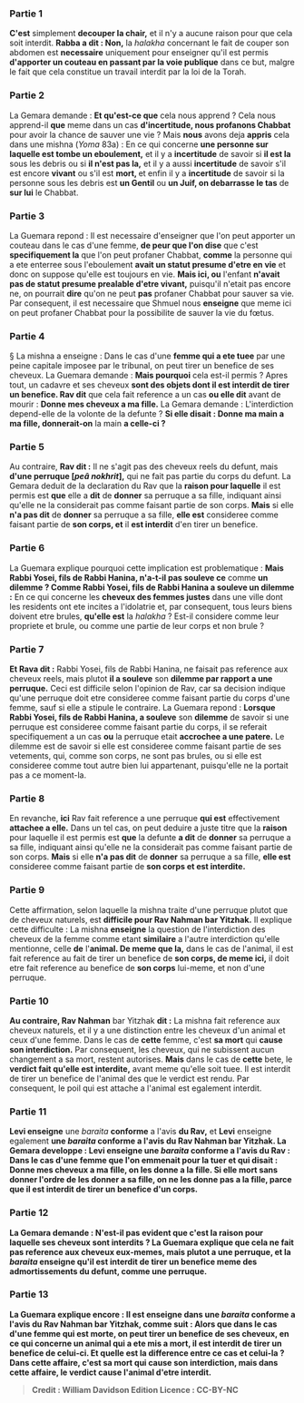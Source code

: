 
### Partie 1
<b>C'est</b> simplement <b>decouper la chair,</b> et il n'y a aucune raison pour que cela soit interdit. <b>Rabba a dit : Non,</b> la <i>halakha</i> concernant le fait de couper son abdomen est <b>necessaire</b> uniquement pour enseigner qu'il est permis <b>d'apporter un couteau en passant par la voie publique</b> dans ce but, malgre le fait que cela constitue un travail interdit par la loi de la Torah.

### Partie 2
La Gemara demande : <b>Et qu'est-ce que</b> cela nous apprend ? </b> Cela nous apprend-il <b>que</b> meme dans un cas <b>d'incertitude, nous profanons Chabbat</b> pour avoir la chance de sauver une vie ? Mais <b>nous</b> avons deja <b>appris</b> cela dans une mishna (<i>Yoma</i> 83a) : En ce qui concerne <b>une personne sur laquelle est tombe un eboulement,</b> et il y a <b>incertitude</b> de savoir si <b>il est la</b> sous les debris ou si <b>il n'est pas la,</b> et il y a aussi <b>incertitude</b> de savoir s'il est encore <b>vivant</b> ou s'il est <b>mort, </b> et enfin il y a <b>incertitude</b> de savoir si la personne sous les debris est <b>un Gentil</b> ou <b>un Juif, on debarrasse le tas</b> de <b>sur lui</b> le Chabbat.

### Partie 3
La Guemara repond : Il est necessaire d'enseigner que l'on peut apporter un couteau dans le cas d'une femme, <b>de peur que l'on dise</b> que c'est <b>specifiquement la</b> que l'on peut profaner Chabbat, <b>comme</b> la personne qui a ete enterree sous l'eboulement <b>avait un statut presume d'etre en vie</b> et donc on suppose qu'elle est toujours en vie. <b>Mais ici, ou</b> l'enfant <b>n'avait pas de statut presume prealable d'etre vivant,</b> puisqu'il n'etait pas encore ne, on pourrait <b>dire</b> qu'on ne peut <b>pas</b> profaner Chabbat pour sauver sa vie. Par consequent, il est necessaire que Shmuel nous <b>enseigne</b> que meme ici on peut profaner Chabbat pour la possibilite de sauver la vie du fœtus.

### Partie 4
§ La mishna a enseigne : Dans le cas d'une <b>femme qui a ete tuee</b> par une peine capitale imposee par le tribunal, on peut tirer un benefice de ses cheveux. La Guemara demande : <b>Mais pourquoi</b> cela est-il permis ? Apres tout, un cadavre et ses cheveux <b>sont des objets dont il est interdit de tirer un benefice. Rav dit</b> que cela fait reference a un cas <b>ou elle dit</b> avant de mourir : <b>Donne mes cheveux a ma fille.</b> La Gemara demande : L'interdiction depend-elle de la volonte de la defunte ? <b>Si elle disait : Donne ma main a ma fille, donnerait-on</b> la main <b>a celle-ci ?</b>

### Partie 5
Au contraire, <b>Rav dit :</b> Il ne s'agit pas des cheveux reels du defunt, mais <b>d'une perruque [<i>peâ nokhrit</i>],</b> qui ne fait pas partie du corps du defunt. La Gemara deduit de la declaration du Rav que la <b>raison pour laquelle</b> il est permis est <b>que</b> elle a <b>dit</b> de <b>donner</b> sa perruque a sa fille, indiquant ainsi qu'elle ne la considerait pas comme faisant partie de son corps. <b>Mais</b> si elle <b>n'a pas dit</b> de <b>donner</b> sa perruque a sa fille, <b>elle est</b> consideree comme faisant partie de <b>son corps, et</b> il <b>est interdit</b> d'en tirer un benefice.

### Partie 6
La Guemara explique pourquoi cette implication est problematique : <b>Mais Rabbi Yosei, fils de Rabbi Hanina, n'a-t-il pas souleve ce</b> comme <b>un dilemme ? Comme Rabbi Yosei, fils de Rabbi Hanina a souleve un dilemme :</b> En ce qui concerne les <b>cheveux des femmes justes</b> dans une ville dont les residents ont ete incites a l'idolatrie et, par consequent, tous leurs biens doivent etre brules, <b>qu'elle est</b> la <i>halakha</i> ? Est-il considere comme leur propriete et brule, ou comme une partie de leur corps et non brule ?

### Partie 7
<b>Et Rava dit :</b> Rabbi Yosei, fils de Rabbi Hanina, ne faisait pas reference aux cheveux reels, mais plutot <b>il a souleve</b> son <b>dilemme par rapport a une perruque.</b> Ceci est difficile selon l'opinion de Rav, car sa decision indique qu'une perruque doit etre consideree comme faisant partie du corps d'une femme, sauf si elle a stipule le contraire. La Guemara repond : <b>Lorsque Rabbi Yosei, fils de Rabbi Hanina, a souleve</b> son <b>dilemme</b> de savoir si une perruque est consideree comme faisant partie du corps, il se referait specifiquement a un cas <b>ou</b> la perruque etait <b>accrochee a une patere.</b> Le dilemme est de savoir si elle est consideree comme faisant partie de ses vetements, qui, comme son corps, ne sont pas brules, ou si elle est consideree comme tout autre bien lui appartenant, puisqu'elle ne la portait pas a ce moment-la.

### Partie 8
En revanche, <b>ici</b> Rav fait reference a une perruque <b>qui est</b> effectivement <b>attachee a elle.</b> Dans un tel cas, on peut deduire a juste titre que la <b>raison</b> pour laquelle il est permis est <b>que</b> la defunte <b>a dit</b> de <b>donner</b> sa perruque a sa fille, indiquant ainsi qu'elle ne la considerait pas comme faisant partie de son corps. <b>Mais</b> si elle <b>n'a pas dit</b> de <b>donner</b> sa perruque a sa fille, <b>elle est</b> consideree comme faisant partie de <b>son corps et est interdite.</b>

### Partie 9
Cette affirmation, selon laquelle la mishna traite d'une perruque plutot que de cheveux naturels, est <b>difficile pour Rav Nahman bar Yitzhak.</b> Il explique cette difficulte : La mishna <b>enseigne</b> la question de l'interdiction des cheveux de la femme comme etant <b>similaire</b> a l'autre interdiction qu'elle mentionne, celle <b>de</b> l'<b>animal. De meme que la,</b> dans le cas de l'animal, il est fait reference au fait de tirer un benefice de <b>son corps, de meme ici,</b> il doit etre fait reference au benefice de <b>son corps</b> lui-meme, et non d'une perruque.

### Partie 10
<b>Au contraire, Rav Nahman</b> bar Yitzhak <b>dit :</b> La mishna fait reference aux cheveux naturels, et il y a une distinction entre les cheveux d'un animal et ceux d'une femme. Dans le cas de <b>cette</b> femme, c'est <b>sa mort</b> qui <b>cause son interdiction.</b> Par consequent, les cheveux, qui ne subissent aucun changement a sa mort, restent autorises. <b>Mais</b> dans le cas de <b>cette</b> bete, le <b>verdict fait qu'elle est interdite,</b> avant meme qu'elle soit tuee. Il est interdit de tirer un benefice de l'animal des que le verdict est rendu. Par consequent, le poil qui est attache a l'animal est egalement interdit.

### Partie 11
<b>Levi enseigne</b> une <i>baraita</i> <b>conforme</b> a l'avis <b>du Rav,</b> et <b>Levi</b> enseigne egalement <b>une <i>baraita</i> <b>conforme</b> a l'avis <b>du Rav Nahman bar Yitzhak.</b> La Gemara developpe : <b>Levi enseigne</b> une <i>baraita</i> <b>conforme</b> a l'avis <b>du Rav :</b> Dans le cas d'une <b>femme que l'on emmenait pour la tuer et</b> qui <b>disait : Donne mes cheveux a ma fille, on les donne</b> a la fille. Si elle <b>mort</b> sans donner l'ordre de les donner a sa fille, <b>on ne les donne pas</b> a la fille, <b>parce que</b> il <b>est interdit de</b> tirer un <b>benefice</b> d'un <b>corps.</b>

### Partie 12
La Gemara demande : N'est-il pas <b>evident</b> que c'est la raison pour laquelle ses cheveux sont interdits ? La Guemara explique que cela ne fait pas reference aux cheveux eux-memes, mais <b>plutot</b> a une perruque, et la <i>baraita</i> enseigne qu'il est <b>interdit de</b> tirer un <b>benefice</b> meme des <b>admortissements</b> du <b>defunt,</b> comme une perruque.

### Partie 13
La Guemara explique encore : <b>Il est enseigne</b> dans une <i>baraita</i> <b>conforme</b> a l'avis du <b>Rav Nahman bar Yitzhak,</b> comme suit : Alors que dans le cas d'une <b>femme qui est morte, on peut tirer un benefice de ses cheveux,</b> en ce qui concerne <b>un animal qui a ete mis a mort, il est interdit de</b> tirer un <b>benefice</b> de celui-ci. <b>Et quelle est la difference entre ce</b> cas <b>et celui-la</b> ? Dans <b>cette</b> affaire, c'est <b>sa mort</b> qui <b>cause son interdiction, mais</b> dans <b>cette</b> affaire, le <b>verdict cause</b> l'animal <b>d'etre interdit.</b>

>Credit : William Davidson Edition
>Licence : CC-BY-NC